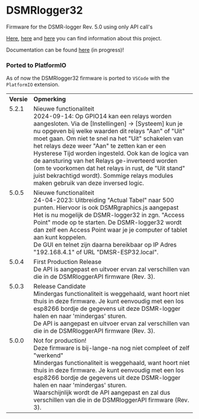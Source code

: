 # DSMRlogger32
Firmware for the DSMR-logger Rev. 5.0 using only API call's

[Here](https://willem.aandewiel.nl/index.php/2022/11/15/crisis-what-crisis/),
    [here](https://willem.aandewiel.nl/index.php/2019/04/09/dsmr-logger-v4-slimme-meter-uitlezer/) and
    [here](https://willem.aandewiel.nl/index.php/2020/02/28/restapis-zijn-hip-nieuwe-firmware-voor-de-dsmr-logger/)
          you can find information about this project.

Documentation can be found [here](https://mrwheel-docs.gitbook.io/dsmrlogger32/) (in progress)!

### Ported to PlatformIO
As of now the DSMRlogger32 firmware is ported to `VSCode` with the `PlatformIO` extension.
<p>

<table>
  <tr><th>Versie</th><th align="Left">Opmerking</th></tr>
  <tr>
    <td valign="top">5.2.1</td>
    <td>Nieuwe functionaliteit
        <br>2024-09-14: Op GPIO14 kan een relays worden aangesloten.
        Via de [Instellingen] -> [Systeem] kun je nu opgeven bij welke waarden 
        dit relays "Aan" of "Uit" moet gaan. Om niet te snel na het "Uit"
        schakelen van het relays deze weer "Aan" te zetten kan er een
        Hysterese Tijd worden ingesteld.
        Ook kan de logica van de aansturing van het Relays ge-inverteerd
        worden (om te voorkomen dat het relays in rust, de "Uit stand" juist
        bekrachtigd wordt). Sommige relays modules maken gebruik van deze 
        inversed logic.
    </td>
  </tr>
  <tr>
    <td valign="top">5.0.5</td>
    <td>Nieuwe functionaliteit
        <br>24-04-2023: Uitbreiding "Actual Tabel" naar 500 punten.
        Hiervoor is ook DSMRgraphics.js aangepast
        <br>Het is nu mogelijk de DSMR-logger32 in zgn. "Access Point"
        mode op te starten. De DSMR-logger32 wordt dan zelf een Access
        Point waar je je computer of tablet aan kunt koppelen.
        <br>De GUI en telnet zijn daarna bereikbaar op IP Adres "192.168.4.1" of
        URL "DMSR-ESP32.local".
    </td>
  </tr>
  <tr>
    <td valign="top">5.0.4</td>
    <td>First Production Release
        <br>De API is aangepast en uitvoer ervan zal verschillen van die in de 
        DSMRloggerAPI firmware (Rev. 3).
    </td>
  </tr>
  <tr>
    <td valign="top">5.0.3</td>
    <td>Release Candidate
        <br>Mindergas functionaliteit is weggehaald, want hoort niet thuis in deze firmware.
        Je kunt eenvoudig met een los esp8266 bordje de gegevens uit deze DSMR-logger halen en
        naar 'mindergas' sturen.
        <br>De API is aangepast en uitvoer ervan zal verschillen van die in de 
        DSMRloggerAPI firmware (Rev. 3).
    </td>
  </tr>
  <tr>
    <td valign="top">5.0.0</td>
    <td>Not for production!
        <br>Deze firmware is bij-lange-na nog niet compleet of zelf "werkend"
        <br>Mindergas functionaliteit is weggehaald, want hoort niet thuis in deze firmware.
        Je kunt eenvoudig met een los esp8266 bordje de gegevens uit deze DSMR-logger halen en
        naar 'mindergas' sturen.
        <br>Waarschijnlijk wordt de API aangepast en zal dus verschillen van die in de 
        DSMRloggerAPI firmware (Rev. 3).
    </td>
  </tr>
</table>
